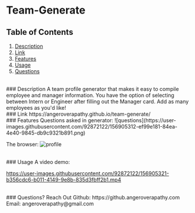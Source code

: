 # Team-Generate

## Table of Contents
1. [Description](#description)
2. [Link](#link)
3. [Features](#features)
4. [Usage](#useage)
5. [Questions](#questions)

<br/>

<a name="description"/>
### Description 
A team profile generator that makes it easy to compile employee and manager information. You have the option of selecting between Intern or Engineer after filling out the Manager card. Add as many employees as you'd like! 


<br/>
<a name="link"/>
### Link
https://angeroverapathy.github.io/team-generate/


<br/>
<a name="features"/>
### Features
Questions asked in generator:
![questions](https://user-images.githubusercontent.com/92872122/156905312-ef99e181-84ea-4e40-9845-db9c9321b891.png)


The browser:
![profile](https://user-images.githubusercontent.com/92872122/156905314-8eb88c8a-e159-48ec-9f71-1fc72a46ca7d.png)



<br/>
<a name="usage"/>
### Usage
A video demo:

https://user-images.githubusercontent.com/92872122/156905321-b356cdc6-b011-4149-9e8b-835d3fbff2b1.mp4




<br/>
<a name="questions"/>
### Questions? Reach Out
Github: https://github.angeroverapathy.com
Email: angeroverapathy@gmail.com
